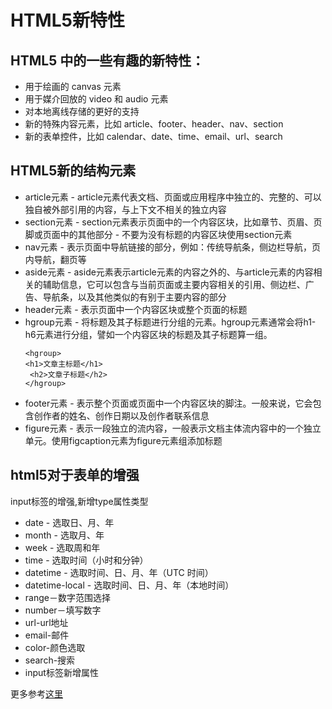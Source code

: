 
# HTML5新特性

## HTML5 中的一些有趣的新特性：

* 用于绘画的 canvas 元素
* 用于媒介回放的 video 和 audio 元素
* 对本地离线存储的更好的支持
* 新的特殊内容元素，比如 article、footer、header、nav、section
* 新的表单控件，比如 calendar、date、time、email、url、search

## HTML5新的结构元素

* article元素 - article元素代表文档、页面或应用程序中独立的、完整的、可以独自被外部引用的内容，与上下文不相关的独立内容
* section元素 - section元素表示页面中的一个内容区块，比如章节、页眉、页脚或页面中的其他部分 - 不要为没有标题的内容区块使用section元素
* nav元素 - 表示页面中导航链接的部分，例如：传统导航条，侧边栏导航，页内导航，翻页等
* aside元素 - aside元素表示article元素的内容之外的、与article元素的内容相关的辅助信息，它可以包含与当前页面或主要内容相关的引用、侧边栏、广告、导航条，以及其他类似的有别于主要内容的部分
* header元素 - 表示页面中一个内容区块或整个页面的标题
* hgroup元素 - 将标题及其子标题进行分组的元素。hgroup元素通常会将h1-h6元素进行分组，譬如一个内容区块的标题及其子标题算一组。
    ```
    <hgroup>
    <h1>文章主标题</h1>
     <h2>文章子标题</h2>
    </hgroup>
    ```
* footer元素 - 表示整个页面或页面中一个内容区块的脚注。一般来说，它会包含创作者的姓名、创作日期以及创作者联系信息
* figure元素 - 表示一段独立的流内容，一般表示文档主体流内容中的一个独立单元。使用figcaption元素为figure元素组添加标题

## html5对于表单的增强

input标签的增强,新增type属性类型

* date - 选取日、月、年
* month - 选取月、年
* week - 选取周和年
* time - 选取时间（小时和分钟）
* datetime - 选取时间、日、月、年（UTC 时间）
* datetime-local - 选取时间、日、月、年（本地时间）
* range－数字范围选择
* number－填写数字
* url-url地址
* email-邮件
* color-颜色选取
* search-搜索
* input标签新增属性

更多参考[这里](https://sallypanda.gitbooks.io/html5/content/html5/lesson2.html)
